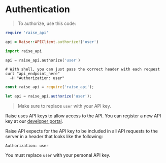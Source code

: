 # Authentication

> To authorize, use this code:

```ruby
require 'raise_api'

api = Raise::APIClient.authorize!('user')
```

```python
import raise_api

api = raise_api.authorize('user')
```

```shell
# With shell, you can just pass the correct header with each request
curl "api_endpoint_here"
  -H "Authorization: user"
```

```javascript
const raise_api = require('raise_api');

let api = raise_api.authorize('user');
```

> Make sure to replace `user` with your API key.

Raise uses API keys to allow access to the API. You can register a new API key at our [developer portal](http://example.com/developers).

Raise API expects for the API key to be included in all API requests to the server in a header that looks like the following:

`Authorization: user`

<aside class="notice">
You must replace <code>user</code> with your personal API key.
</aside>